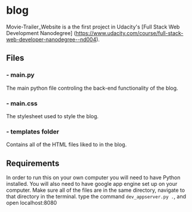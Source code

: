 # blog
Movie-Trailer_Website is a the first project in Udacity's [Full Stack Web Development Nanodegree] (https://www.udacity.com/course/full-stack-web-developer-nanodegree--nd004).

## Files
### - main.py 
The main python file controling the back-end functionality of the blog.

### - main.css
The stylesheet used to style the blog.

### - templates folder
Contains all of the HTML files liked to in the blog.

## Requirements
In order to run this on your own computer you will need to have Python installed. 
You will also need to have google app engine set up on your computer.
Make sure all of the files are in the same directory, navigate to that directory in the terminal. type the command <code>dev_appserver.py .</code>, and open localhost:8080

